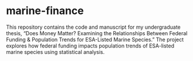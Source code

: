 # marine-finance
This repository contains the code and manuscript for my undergraduate thesis, “Does Money Matter? Examining the Relationships Between Federal Funding &amp; Population Trends for ESA-Listed Marine Species.” The project explores how federal funding impacts population trends of ESA-listed marine species using statistical analysis.
